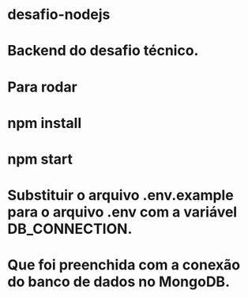 # desafio-nodejs
# Backend do desafio técnico.
# Para rodar
# npm install
# npm start
# Substituir o arquivo .env.example para o arquivo .env com a variável DB_CONNECTION.
# Que foi preenchida com a conexão do banco de dados no MongoDB.
